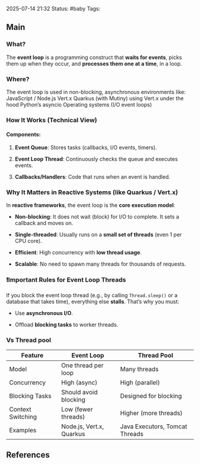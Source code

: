 2025-07-14 21:32
Status: #baby
Tags: 
## Main

### What? 
The **event loop** is a programming construct that **waits for events**, picks them up when they occur, and **processes them one at a time**, in a loop.
### Where? 
The event loop is used in non-blocking, asynchronous environments like:
JavaScript / Node.js
Vert.x
Quarkus (with Mutiny) using Vert.x under the hood
Python’s asyncio
Operating systems (I/O event loops)
### How It Works (Technical View)
#### Components:

1. **Event Queue**: Stores tasks (callbacks, I/O events, timers).
    
2. **Event Loop Thread**: Continuously checks the queue and executes events.
    
3. **Callbacks/Handlers**: Code that runs when an event is handled.

### Why It Matters in Reactive Systems (like Quarkus / Vert.x)

In **reactive frameworks**, the event loop is the **core execution model**:

- **Non-blocking**: It does not wait (block) for I/O to complete. It sets a callback and moves on.
    
- **Single-threaded**: Usually runs on a **small set of threads** (even 1 per CPU core).
    
- **Efficient**: High concurrency with **low thread usage**.
    
- **Scalable**: No need to spawn many threads for thousands of requests.

### ❗️Important Rules for Event Loop Threads

If you block the event loop thread (e.g., by calling `Thread.sleep()` or a database that takes time), everything else **stalls**. That’s why you must:

- Use **asynchronous I/O**.
    
- Offload **blocking tasks** to worker threads.

### Vs Thread pool
|Feature|Event Loop|Thread Pool|
|---|---|---|
|Model|One thread per loop|Many threads|
|Concurrency|High (async)|High (parallel)|
|Blocking Tasks|Should avoid blocking|Designed for blocking|
|Context Switching|Low (fewer threads)|Higher (more threads)|
|Examples|Node.js, Vert.x, Quarkus|Java Executors, Tomcat Threads|

## References